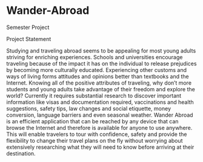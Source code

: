 Wander-Abroad
=============

Semester Project

Project Statement

Studying and traveling abroad seems to be appealing for most young adults striving for enriching experiences. Schools and universities encourage traveling because of the impact it has on the individual to release prejudices by becoming more culturally educated. Experiencing other customs and ways of living forms attitudes and opinions better than textbooks and the Internet. Knowing all of the positive attributes of traveling, why don’t more students and young adults take advantage of their freedom and explore the world? Currently it requires substantial research to discover important information like visas and documentation required, vaccinations and health suggestions, safety tips, law changes and social etiquette, money conversion, language barriers and even seasonal weather. Wander Abroad is an efficient application that can be reached by any device that can browse the Internet and therefore is available for anyone to use anywhere. This will enable travelers to tour with confidence, safety and provide the flexibility to change their travel plans on the fly without worrying about extensively researching what they will need to know before arriving at their destination.
